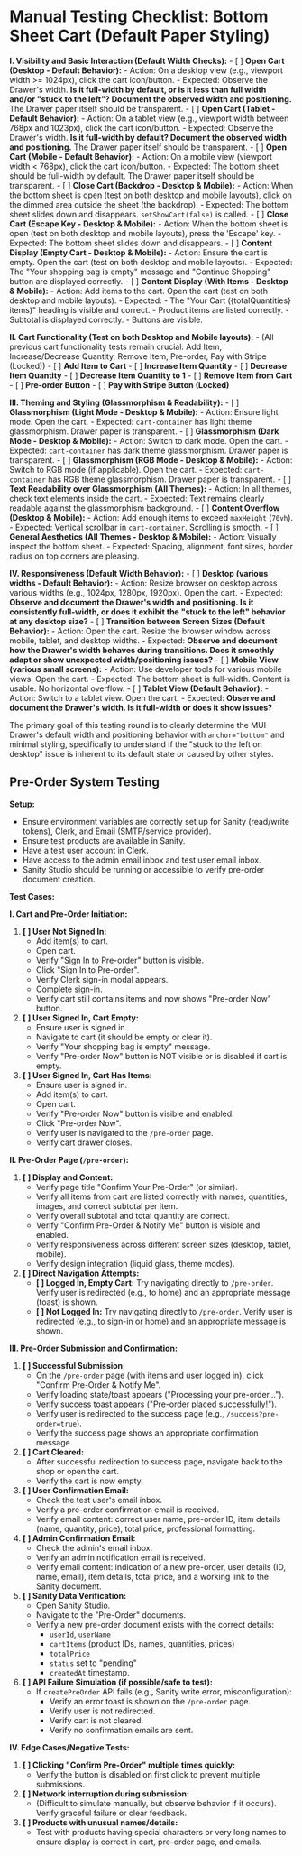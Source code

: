# Manual Testing Checklist: Bottom Sheet Cart (Default Paper Styling)

**I. Visibility and Basic Interaction (Default Width Checks):**
    - [ ] **Open Cart (Desktop - Default Behavior):**
        - Action: On a desktop view (e.g., viewport width >= 1024px), click the cart icon/button.
        - Expected: Observe the Drawer's width. **Is it full-width by default, or is it less than full width and/or "stuck to the left"? Document the observed width and positioning.** The Drawer paper itself should be transparent.
    - [ ] **Open Cart (Tablet - Default Behavior):**
        - Action: On a tablet view (e.g., viewport width between 768px and 1023px), click the cart icon/button.
        - Expected: Observe the Drawer's width. **Is it full-width by default? Document the observed width and positioning.** The Drawer paper itself should be transparent.
    - [ ] **Open Cart (Mobile - Default Behavior):**
        - Action: On a mobile view (viewport width < 768px), click the cart icon/button.
        - Expected: The bottom sheet should be full-width by default. The Drawer paper itself should be transparent.
    - [ ] **Close Cart (Backdrop - Desktop & Mobile):**
        - Action: When the bottom sheet is open (test on both desktop and mobile layouts), click on the dimmed area outside the sheet (the backdrop).
        - Expected: The bottom sheet slides down and disappears. `setShowCart(false)` is called.
    - [ ] **Close Cart (Escape Key - Desktop & Mobile):**
        - Action: When the bottom sheet is open (test on both desktop and mobile layouts), press the 'Escape' key.
        - Expected: The bottom sheet slides down and disappears.
    - [ ] **Content Display (Empty Cart - Desktop & Mobile):**
        - Action: Ensure the cart is empty. Open the cart (test on both desktop and mobile layouts).
        - Expected: The "Your shopping bag is empty" message and "Continue Shopping" button are displayed correctly.
    - [ ] **Content Display (With Items - Desktop & Mobile):**
        - Action: Add items to the cart. Open the cart (test on both desktop and mobile layouts).
        - Expected:
            - The "Your Cart ({totalQuantities} items)" heading is visible and correct.
            - Product items are listed correctly.
            - Subtotal is displayed correctly.
            - Buttons are visible.

**II. Cart Functionality (Test on both Desktop and Mobile layouts):**
    - (All previous cart functionality tests remain crucial: Add Item, Increase/Decrease Quantity, Remove Item, Pre-order, Pay with Stripe (Locked))
    - [ ] **Add Item to Cart**
    - [ ] **Increase Item Quantity**
    - [ ] **Decrease Item Quantity**
    - [ ] **Decrease Item Quantity to 1**
    - [ ] **Remove Item from Cart**
    - [ ] **Pre-order Button**
    - [ ] **Pay with Stripe Button (Locked)**

**III. Theming and Styling (Glassmorphism & Readability):**
    - [ ] **Glassmorphism (Light Mode - Desktop & Mobile):**
        - Action: Ensure light mode. Open the cart.
        - Expected: `cart-container` has light theme glassmorphism. Drawer paper is transparent.
    - [ ] **Glassmorphism (Dark Mode - Desktop & Mobile):**
        - Action: Switch to dark mode. Open the cart.
        - Expected: `cart-container` has dark theme glassmorphism. Drawer paper is transparent.
    - [ ] **Glassmorphism (RGB Mode - Desktop & Mobile):**
        - Action: Switch to RGB mode (if applicable). Open the cart.
        - Expected: `cart-container` has RGB theme glassmorphism. Drawer paper is transparent.
    - [ ] **Text Readability over Glassmorphism (All Themes):**
        - Action: In all themes, check text elements inside the cart.
        - Expected: Text remains clearly readable against the glassmorphism background.
    - [ ] **Content Overflow (Desktop & Mobile):**
        - Action: Add enough items to exceed `maxHeight` (`70vh`).
        - Expected: Vertical scrollbar in `cart-container`. Scrolling is smooth.
    - [ ] **General Aesthetics (All Themes - Desktop & Mobile):**
        - Action: Visually inspect the bottom sheet.
        - Expected: Spacing, alignment, font sizes, border radius on top corners are pleasing.

**IV. Responsiveness (Default Width Behavior):**
    - [ ] **Desktop (various widths - Default Behavior):**
        - Action: Resize browser on desktop across various widths (e.g., 1024px, 1280px, 1920px). Open the cart.
        - Expected: **Observe and document the Drawer's width and positioning. Is it consistently full-width, or does it exhibit the "stuck to the left" behavior at any desktop size?**
    - [ ] **Transition between Screen Sizes (Default Behavior):**
        - Action: Open the cart. Resize the browser window across mobile, tablet, and desktop widths.
        - Expected: **Observe and document how the Drawer's width behaves during transitions. Does it smoothly adapt or show unexpected width/positioning issues?**
    - [ ] **Mobile View (various small screens):**
        - Action: Use developer tools for various mobile views. Open the cart.
        - Expected: The bottom sheet is full-width. Content is usable. No horizontal overflow.
    - [ ] **Tablet View (Default Behavior):**
        - Action: Switch to a tablet view. Open the cart.
        - Expected: **Observe and document the Drawer's width. Is it full-width or does it show issues?**

The primary goal of this testing round is to clearly determine the MUI Drawer's default width and positioning behavior with `anchor="bottom"` and minimal styling, specifically to understand if the "stuck to the left on desktop" issue is inherent to its default state or caused by other styles.


## Pre-Order System Testing

**Setup:**
- Ensure environment variables are correctly set up for Sanity (read/write tokens), Clerk, and Email (SMTP/service provider).
- Ensure test products are available in Sanity.
- Have a test user account in Clerk.
- Have access to the admin email inbox and test user email inbox.
- Sanity Studio should be running or accessible to verify pre-order document creation.

**Test Cases:**

**I. Cart and Pre-Order Initiation:**
1.  **[ ] User Not Signed In:**
    *   Add item(s) to cart.
    *   Open cart.
    *   Verify "Sign In to Pre-order" button is visible.
    *   Click "Sign In to Pre-order".
    *   Verify Clerk sign-in modal appears.
    *   Complete sign-in.
    *   Verify cart still contains items and now shows "Pre-order Now" button.
2.  **[ ] User Signed In, Cart Empty:**
    *   Ensure user is signed in.
    *   Navigate to cart (it should be empty or clear it).
    *   Verify "Your shopping bag is empty" message.
    *   Verify "Pre-order Now" button is NOT visible or is disabled if cart is empty.
3.  **[ ] User Signed In, Cart Has Items:**
    *   Ensure user is signed in.
    *   Add item(s) to cart.
    *   Open cart.
    *   Verify "Pre-order Now" button is visible and enabled.
    *   Click "Pre-order Now".
    *   Verify user is navigated to the `/pre-order` page.
    *   Verify cart drawer closes.

**II. Pre-Order Page (`/pre-order`):**
1.  **[ ] Display and Content:**
    *   Verify page title "Confirm Your Pre-Order" (or similar).
    *   Verify all items from cart are listed correctly with names, quantities, images, and correct subtotal per item.
    *   Verify overall subtotal and total quantity are correct.
    *   Verify "Confirm Pre-Order & Notify Me" button is visible and enabled.
    *   Verify responsiveness across different screen sizes (desktop, tablet, mobile).
    *   Verify design integration (liquid glass, theme modes).
2.  **[ ] Direct Navigation Attempts:**
    *   **[ ] Logged In, Empty Cart:** Try navigating directly to `/pre-order`. Verify user is redirected (e.g., to home) and an appropriate message (toast) is shown.
    *   **[ ] Not Logged In:** Try navigating directly to `/pre-order`. Verify user is redirected (e.g., to sign-in or home) and an appropriate message is shown.

**III. Pre-Order Submission and Confirmation:**
1.  **[ ] Successful Submission:**
    *   On the `/pre-order` page (with items and user logged in), click "Confirm Pre-Order & Notify Me".
    *   Verify loading state/toast appears ("Processing your pre-order...").
    *   Verify success toast appears ("Pre-order placed successfully!").
    *   Verify user is redirected to the success page (e.g., `/success?pre-order=true`).
    *   Verify the success page shows an appropriate confirmation message.
2.  **[ ] Cart Cleared:**
    *   After successful redirection to success page, navigate back to the shop or open the cart.
    *   Verify the cart is now empty.
3.  **[ ] User Confirmation Email:**
    *   Check the test user's email inbox.
    *   Verify a pre-order confirmation email is received.
    *   Verify email content: correct user name, pre-order ID, item details (name, quantity, price), total price, professional formatting.
4.  **[ ] Admin Confirmation Email:**
    *   Check the admin's email inbox.
    *   Verify an admin notification email is received.
    *   Verify email content: indication of a new pre-order, user details (ID, name, email), item details, total price, and a working link to the Sanity document.
5.  **[ ] Sanity Data Verification:**
    *   Open Sanity Studio.
    *   Navigate to the "Pre-Order" documents.
    *   Verify a new pre-order document exists with the correct details:
        *   `userId`, `userName`
        *   `cartItems` (product IDs, names, quantities, prices)
        *   `totalPrice`
        *   `status` set to "pending"
        *   `createdAt` timestamp.
6.  **[ ] API Failure Simulation (if possible/safe to test):**
    *   If `createPreOrder` API fails (e.g., Sanity write error, misconfiguration):
        *   Verify an error toast is shown on the `/pre-order` page.
        *   Verify user is not redirected.
        *   Verify cart is not cleared.
        *   Verify no confirmation emails are sent.

**IV. Edge Cases/Negative Tests:**
1.  **[ ] Clicking "Confirm Pre-Order" multiple times quickly:**
    *   Verify the button is disabled on first click to prevent multiple submissions.
2.  **[ ] Network interruption during submission:**
    *   (Difficult to simulate manually, but observe behavior if it occurs). Verify graceful failure or clear feedback.
3.  **[ ] Products with unusual names/details:**
    *   Test with products having special characters or very long names to ensure display is correct in cart, pre-order page, and emails.
